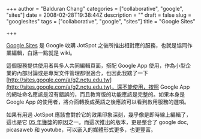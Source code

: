 +++
author = "Balduran Chang"
categories = ["collaborative", "google", "sites"]
date = 2008-02-28T19:38:44Z
description = ""
draft = false
slug = "googlesites"
tags = ["collaborative", "google", "sites"]
title = "Google Sites"

+++


[Google Sites](http://sites.google.com/) 是 Google 收購 JotSpot 之後所推出相對應的服務，也就是協同作業編輯，白話一點就是 wiki。

這個服務提供使用者與多人共同編輯頁面，搭配 Google App 使用，作為小型企業的內部討論或是專案文件管理都很適合，也因此我踹了一下 [http://sites.google.com/a/g2.nctu.edu.tw](http://sites.google.com/a/g2.nctu.edu.tw)，還不能使用，按照 Google App 的網址命名應該是沒有錯誤的，而且教育版的功能應該是完整的。如果本身是 Google App 的使用者，將介面轉換成英語之後應該可以看到啟用服務的選項。

如果有用過 JotSpot 應該會對於它的效果印象深刻，幾乎像是即時線上編輯了，這也是它 [05 年獲獎](http://blog.jot.com/archives/2005/08/)的原因之一。而這次推出的版本，更是整合了 google doc, picasaweb 和 youtube，可以嵌入的媒體形式更多，也更豐富。


